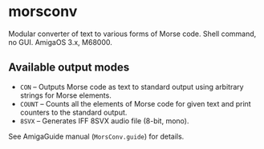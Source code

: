 # morsconv
Modular converter of text to various forms of Morse code. Shell command, no GUI. AmigaOS 3.x, M68000.

## Available output modes
* `CON` – Outputs Morse code as text to standard output using arbitrary strings for Morse elements.
* `COUNT` – Counts all the elements of Morse code for given text and print counters to the standard output.
* `8SVX` – Generates IFF 8SVX audio file (8-bit, mono).

See AmigaGuide manual (`MorsConv.guide`) for details.
